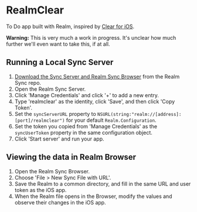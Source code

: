 # RealmClear

To Do app built with Realm, inspired by [Clear for iOS](http://realmacsoftware.com/clear/).

**Warning:** This is very much a work in progress.
It's unclear how much further we'll even want to take this, if at all.

## Running a Local Sync Server
1. [Download the Sync Server and Realm Sync Browser](https://github.com/realm/realm-sync/releases/tag/v0.23.2) from the Realm Sync repo.
2. Open the Realm Sync Server.
3. Click 'Manage Credentials' and click '+' to add a new entry.
4. Type 'realmclear' as the identity, click 'Save', and then click 'Copy Token'.
5. Set the `syncServerURL` property to `NSURL(string:"realm://[address]:[port]/realmclear")` for your default `Realm.Configuration`.
6. Set the token you copied from 'Manage Credentials' as the `syncUserToken` property in the same configuration object.
7. Click 'Start server' and run your app.

## Viewing the data in Realm Browser
1. Open the Realm Sync Browser.
2. Choose 'File > New Sync File with URL'.
3. Save the Realm to a common directory, and fill in the same URL and user token as the iOS app.
4. When the Realm file opens in the Browser, modify the values and observe their changes in the iOS app.
